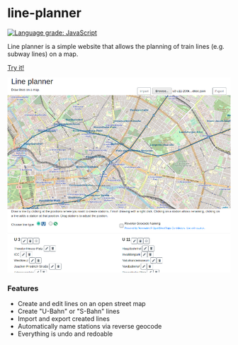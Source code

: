 # line-planner
[![Language grade: JavaScript](https://img.shields.io/lgtm/grade/javascript/g/frcroth/line-planner.svg?logo=lgtm&logoWidth=18)](https://lgtm.com/projects/g/frcroth/line-planner/context:javascript)

Line planner is a simple website that allows the planning of train lines (e.g. subway lines) on a map.

[Try it!](https://frcroth.github.io/line-planner/)  

![](doc/Screenshot_20210314_155624.png)

### Features
- Create and edit lines on an open street map
- Create "U-Bahn" or "S-Bahn" lines
- Import and export created lines
- Automatically name stations via reverse geocode
- Everything is undo and redoable
